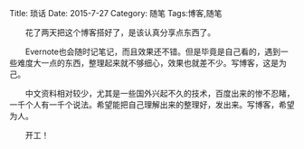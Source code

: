 Title: 琐话
Date: 2015-7-27 
Category: 随笔
Tags:博客,随笔

&ensp;&ensp;&ensp;&ensp;花了两天把这个博客搭好了，是该认真分享点东西了。

&ensp;&ensp;&ensp;&ensp;Evernote也会随时记笔记，而且效果还不错。但是毕竟是自己看的，遇到一些难度大一点的东西，整理起来就不够细心，效果也就差不少。写博客，这是为己。

&ensp;&ensp;&ensp;&ensp;中文资料相对较少，尤其是一些国外兴起不久的技术，百度出来的惨不忍睹，一千个人有一千个说法。希望能把自己理解出来的整理好，发出来。写博客，希望为人。

&ensp;&ensp;&ensp;&ensp;开工！


